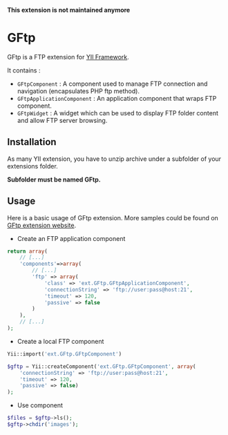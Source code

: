 **This extension is not maintained anymore**

# GFtp

GFtp is a FTP extension for [YII Framework](http://www.yiiframework.com).

It contains :

* `GFtpComponent` : A component used to manage FTP connection and navigation (encapsulates PHP ftp method).
* `GFtpApplicationComponent` : An application component that wraps FTP component.
* `GFtpWidget` : A widget which can be used to display FTP folder content and allow FTP server browsing.

## Installation

As many YII extension, you have to unzip archive under a subfolder of your extensions folder.

__**Subfolder must be named GFtp.**__

## Usage

Here is a basic usage of GFtp extension. More samples could be found on [GFtp extension website](http://yii.guenot.info/index.php?r=site/ftp). 

* Create an FTP application component

```php
return array(
	// [...]
	'components'=>array(
		// [...]
		'ftp' => array(
			'class' => 'ext.GFtp.GFtpApplicationComponent',
			'connectionString' => 'ftp://user:pass@host:21',
			'timeout' => 120,
			'passive' => false
		)
	),
	// [...]
);
```

* Create a local FTP component

```php
Yii::import('ext.GFtp.GFtpComponent')

$gftp = Yii::createComponent('ext.GFtp.GFtpComponent', array(
	'connectionString' => 'ftp://user:pass@host:21', 
	'timeout' => 120, 
	'passive' => false)
);

```

* Use component

```php
$files = $gftp->ls();
$gftp->chdir('images');
```


